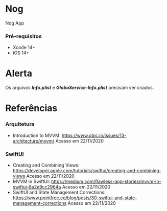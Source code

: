 # Nog

Nog App

### Pré-requisitos

- Xcode 14+
- iOS 14+

# Alerta

Os arquivos ***Info.plist*** e ***GloboService-Info.plist*** precisam ser criados.

# Referências

### Arquitetura

* Introduction to MVVM: https://www.objc.io/issues/13-architecture/mvvm/ Acesso em 22/11/2020

### SwiftUI

* Creating and Combining Views: https://developer.apple.com/tutorials/swiftui/creating-and-combining-views Acesso em 22/11/2020
* MVVM in SwiftUI: https://medium.com/flawless-app-stories/mvvm-in-swiftui-8a2e9cc2964a Acesso em 22/11/2020
* SwiftUI and State Management Corrections: https://www.pointfree.co/blog/posts/30-swiftui-and-state-management-corrections Acesso em 22/11/2020
